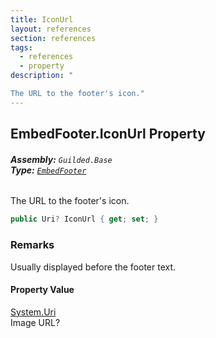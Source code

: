 ```yaml
---
title: IconUrl
layout: references
section: references
tags:
  - references
  - property
description: "

The URL to the footer's icon."
---
```


## EmbedFooter.IconUrl Property
###### **Assembly:** `Guilded.Base`<br/>**Type:** [`EmbedFooter`](EmbedFooter.md 'Guilded.Base.Embeds.EmbedFooter')

The URL to the footer's icon.

```csharp
public Uri? IconUrl { get; set; }
```

### Remarks
  
Usually displayed before the footer text.

#### Property Value
[System.Uri](https://docs.microsoft.com/en-us/dotnet/api/System.Uri 'System.Uri')  
Image URL?